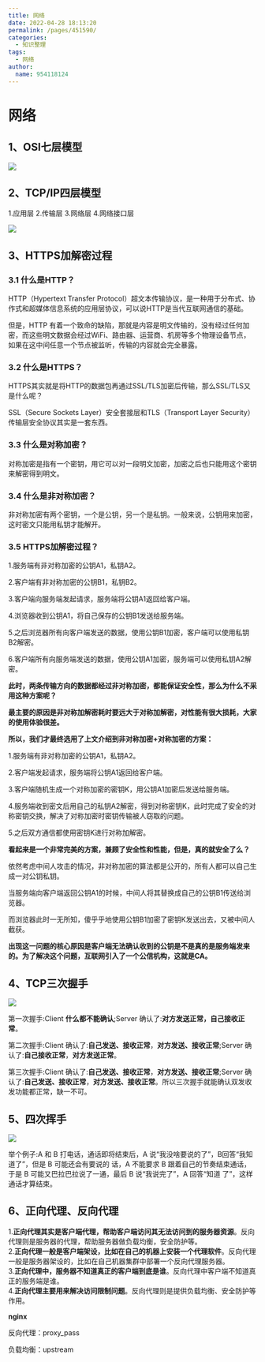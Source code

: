 ```yaml
---
title: 网络
date: 2022-04-28 18:13:20
permalink: /pages/451590/
categories:
  - 知识整理
tags:
  - 网络
author: 
  name: 954118124
---
```


# 网络

## 1、OSI七层模型

![](/img/media/d113fe5b6903acbf0293305c3024c7c1.png) 

## 2、TCP/IP四层模型

1.应用层 2.传输层 3.网络层 4.网络接口层

![](/img/media/c18c4bce5696f5bd8e918bfb376d59c5.png) 

## 3、HTTPS加解密过程

### 3.1 什么是HTTP？

HTTP（Hypertext Transfer Protocol）超文本传输协议，是一种用于分布式、协作式和超媒体信息系统的应用层协议，可以说HTTP是当代互联网通信的基础。

但是，HTTP 有着一个致命的缺陷，那就是内容是明文传输的，没有经过任何加密，而这些明文数据会经过WiFi、路由器、运营商、机房等多个物理设备节点，如果在这中间任意一个节点被监听，传输的内容就会完全暴露。

### 3.2 什么是HTTPS？

HTTPS其实就是将HTTP的数据包再通过SSL/TLS加密后传输，那么SSL/TLS又是什么呢？

SSL（Secure Sockets Layer）安全套接层和TLS（Transport Layer Security）传输层安全协议其实是一套东西。

### 3.3 什么是对称加密？

对称加密是指有一个密钥，用它可以对一段明文加密，加密之后也只能用这个密钥来解密得到明文。

### 3.4 什么是非对称加密？

非对称加密有两个密钥，一个是公钥，另一个是私钥。一般来说，公钥用来加密，这时密文只能用私钥才能解开。

### 3.5 HTTPS加解密过程？

1.服务端有非对称加密的公钥A1，私钥A2。

2.客户端有非对称加密的公钥B1，私钥B2。

3.客户端向服务端发起请求，服务端将公钥A1返回给客户端。

4.浏览器收到公钥A1，将自己保存的公钥B1发送给服务端。

5.之后浏览器所有向客户端发送的数据，使用公钥B1加密，客户端可以使用私钥B2解密。

6.客户端所有向服务端发送的数据，使用公钥A1加密，服务端可以使用私钥A2解密。

**此时，两条传输方向的数据都经过非对称加密，都能保证安全性，那么为什么不采用这种方案呢？**

**最主要的原因是非对称加解密耗时要远大于对称加解密，对性能有很大损耗，大家的使用体验很差。**

**所以，我们才最终选用了上文介绍到非对称加密+对称加密的方案：**

1.服务端有非对称加密的公钥A1，私钥A2。

2.客户端发起请求，服务端将公钥A1返回给客户端。

3.客户端随机生成一个对称加密的密钥K，用公钥A1加密后发送给服务端。

4.服务端收到密文后用自己的私钥A2解密，得到对称密钥K，此时完成了安全的对称密钥交换，解决了对称加密时密钥传输被人窃取的问题。

5.之后双方通信都使用密钥K进行对称加解密。

**看起来是一个非常完美的方案，兼顾了安全性和性能，但是，真的就安全了么？**

依然考虑中间人攻击的情况，非对称加密的算法都是公开的，所有人都可以自己生成一对公钥私钥。

当服务端向客户端返回公钥A1的时候，中间人将其替换成自己的公钥B1传送给浏览器。

而浏览器此时一无所知，傻乎乎地使用公钥B1加密了密钥K发送出去，又被中间人截获。

**出现这一问题的核心原因是客户端无法确认收到的公钥是不是真的是服务端发来的。为了解决这个问题，互联网引入了一个公信机构，这就是CA。**

## 4、TCP三次握手

![](/img/media/103d3cfb5df3aaac8b136c99a1a6c6d6.png)

第一次握手:Client **什么都不能确认**;Server 确认了:**对方发送正常，自己接收正常**。

第二次握手:Client 确认了:**自己发送、接收正常**，**对方发送、接收正常**;Server 确认了:**自己接收正常**，**对方发送正常**。

第三次握手:Client 确认了:**自己发送、接收正常**，**对方发送、接收正常**;Server 确认了:**自己发送、接收正常**，**对方发送、接收正常**。所以三次握手就能确认双发收发功能都正常，缺一不可。

## 5、四次挥手

![](/img/media/798810cd77302dbe4ba13cac20e9da5a.png)

举个例子:A 和 B 打电话，通话即将结束后，A 说“我没啥要说的了”，B回答“我知道了”，但是 B 可能还会有要说的 话，A 不能要求 B 跟着自己的节奏结束通话，于是 B 可能又巴拉巴拉说了一通，最后 B 说“我说完了”，A 回答“知道 了”，这样通话才算结束。

## 6、正向代理、反向代理

1.**正向代理其实是客户端代理，帮助客户端访问其无法访问到的服务器资源**。反向代理则是服务器的代理，帮助服务器做负载均衡，安全防护等。  
2.**正向代理一般是客户端架设，比如在自己的机器上安装一个代理软件**。反向代理一般是服务器架设的，比如在自己机器集群中部署一个反向代理服务器。  
3.**正向代理中，服务器不知道真正的客户端到底是谁**。反向代理中客户端不知道真正的服务端是谁。  
4.**正向代理主要用来解决访问限制问题**。反向代理则是提供负载均衡、安全防护等作用。

**nginx**

反向代理：proxy_pass

负载均衡：upstream
